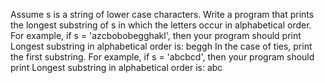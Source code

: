 Assume s is a string of lower case characters.
Write a program that prints the longest substring of s in which the letters occur in alphabetical order.
For example, if s = 'azcbobobegghakl', then your program should print
Longest substring in alphabetical order is: beggh
In the case of ties, print the first substring. For example, if s = 'abcbcd', then your program should print
Longest substring in alphabetical order is: abc
